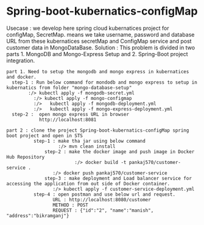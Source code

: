 # Spring-boot-kubernatics-configMap

Usecase : we develop here spring cloud kubernatices project for configMap, SecretMap. means we take username, password and database URL from these 
          kubernatices secretMap and ConfigMap service and post customer data in MongoDataBase.
Solution : This problem is divided in two parts 1. MongoDB and Mongo-Express Setup and 2. Spring-Boot project integration.
    
    part 1. Need to setup the mongodb and mongo express in kubernatices and docker.
	  step-1 : Run below command for mondodb and mongo express to setup in kubernatics from folder "mongo-database-setup"
		    :/> kubectl apply -f mongodb-secret.yml
			  :/> kubectl apply -f mongo-configmap
			  :/>	kubectl apply -f mongodb-deployment.yml
			  :/>	kubectl apply -f mongo-express-deployment.yml
	  step-2 : 	open mongo express URL in browser
                http://localhost:8081	
       				
    part 2 : clone the project Spring-boot-kubernatics-configMap spring boot project and open in STS
              step-1 : make tha jar using below command			
        	           :/> mvn clean install
		          step-2 : make the docker image and push image in Docker Hub Repository
				             :/> docker build -t pankaj570/customer-service .
                     :/> docker push pankaj570/customer-service
		          step-3 : make deployment and Load balancer service for accessing the application from out side of Docker container.
                     :/> kubectl apply -f customer-service-deployment.yml	
              step-4 : open postman and use below url and request.
                     URL : http://localhost:8080/customer
                     METHOD : POST
                     REQUEST : {"id":"2", "name":"manish", "address":"bikramganj"}
